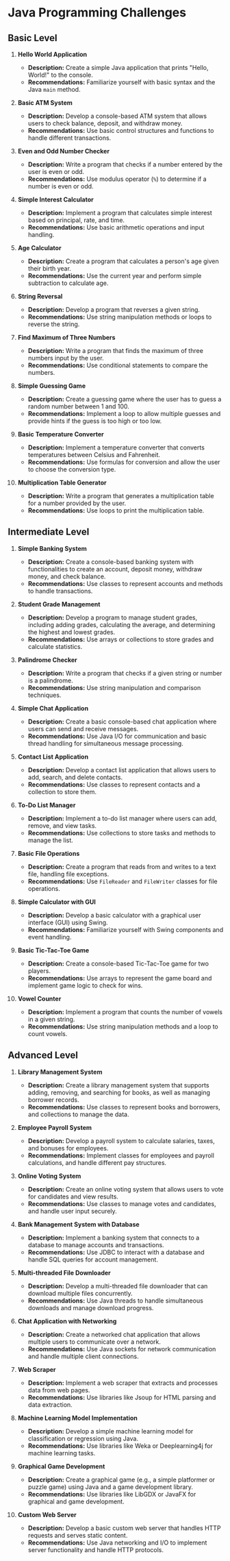 # Java Programming Challenges

## Basic Level

1. **Hello World Application**
   - **Description:** Create a simple Java application that prints "Hello, World!" to the console.
   - **Recommendations:** Familiarize yourself with basic syntax and the Java `main` method.

2. **Basic ATM System**
   - **Description:** Develop a console-based ATM system that allows users to check balance, deposit, and withdraw money.
   - **Recommendations:** Use basic control structures and functions to handle different transactions.

3. **Even and Odd Number Checker**
   - **Description:** Write a program that checks if a number entered by the user is even or odd.
   - **Recommendations:** Use modulus operator (`%`) to determine if a number is even or odd.

4. **Simple Interest Calculator**
   - **Description:** Implement a program that calculates simple interest based on principal, rate, and time.
   - **Recommendations:** Use basic arithmetic operations and input handling.

5. **Age Calculator**
   - **Description:** Create a program that calculates a person's age given their birth year.
   - **Recommendations:** Use the current year and perform simple subtraction to calculate age.

6. **String Reversal**
   - **Description:** Develop a program that reverses a given string.
   - **Recommendations:** Use string manipulation methods or loops to reverse the string.

7. **Find Maximum of Three Numbers**
   - **Description:** Write a program that finds the maximum of three numbers input by the user.
   - **Recommendations:** Use conditional statements to compare the numbers.

8. **Simple Guessing Game**
   - **Description:** Create a guessing game where the user has to guess a random number between 1 and 100.
   - **Recommendations:** Implement a loop to allow multiple guesses and provide hints if the guess is too high or too low.

9. **Basic Temperature Converter**
   - **Description:** Implement a temperature converter that converts temperatures between Celsius and Fahrenheit.
   - **Recommendations:** Use formulas for conversion and allow the user to choose the conversion type.

10. **Multiplication Table Generator**
    - **Description:** Write a program that generates a multiplication table for a number provided by the user.
    - **Recommendations:** Use loops to print the multiplication table.

## Intermediate Level

1. **Simple Banking System**
   - **Description:** Create a console-based banking system with functionalities to create an account, deposit money, withdraw money, and check balance.
   - **Recommendations:** Use classes to represent accounts and methods to handle transactions.

2. **Student Grade Management**
   - **Description:** Develop a program to manage student grades, including adding grades, calculating the average, and determining the highest and lowest grades.
   - **Recommendations:** Use arrays or collections to store grades and calculate statistics.

3. **Palindrome Checker**
   - **Description:** Write a program that checks if a given string or number is a palindrome.
   - **Recommendations:** Use string manipulation and comparison techniques.

4. **Simple Chat Application**
   - **Description:** Create a basic console-based chat application where users can send and receive messages.
   - **Recommendations:** Use Java I/O for communication and basic thread handling for simultaneous message processing.

5. **Contact List Application**
   - **Description:** Develop a contact list application that allows users to add, search, and delete contacts.
   - **Recommendations:** Use classes to represent contacts and a collection to store them.

6. **To-Do List Manager**
   - **Description:** Implement a to-do list manager where users can add, remove, and view tasks.
   - **Recommendations:** Use collections to store tasks and methods to manage the list.

7. **Basic File Operations**
   - **Description:** Create a program that reads from and writes to a text file, handling file exceptions.
   - **Recommendations:** Use `FileReader` and `FileWriter` classes for file operations.

8. **Simple Calculator with GUI**
   - **Description:** Develop a basic calculator with a graphical user interface (GUI) using Swing.
   - **Recommendations:** Familiarize yourself with Swing components and event handling.

9. **Basic Tic-Tac-Toe Game**
   - **Description:** Create a console-based Tic-Tac-Toe game for two players.
   - **Recommendations:** Use arrays to represent the game board and implement game logic to check for wins.

10. **Vowel Counter**
    - **Description:** Implement a program that counts the number of vowels in a given string.
    - **Recommendations:** Use string manipulation methods and a loop to count vowels.

## Advanced Level

1. **Library Management System**
   - **Description:** Create a library management system that supports adding, removing, and searching for books, as well as managing borrower records.
   - **Recommendations:** Use classes to represent books and borrowers, and collections to manage the data.

2. **Employee Payroll System**
   - **Description:** Develop a payroll system to calculate salaries, taxes, and bonuses for employees.
   - **Recommendations:** Implement classes for employees and payroll calculations, and handle different pay structures.

3. **Online Voting System**
   - **Description:** Create an online voting system that allows users to vote for candidates and view results.
   - **Recommendations:** Use classes to manage votes and candidates, and handle user input securely.

4. **Bank Management System with Database**
   - **Description:** Implement a banking system that connects to a database to manage accounts and transactions.
   - **Recommendations:** Use JDBC to interact with a database and handle SQL queries for account management.

5. **Multi-threaded File Downloader**
   - **Description:** Develop a multi-threaded file downloader that can download multiple files concurrently.
   - **Recommendations:** Use Java threads to handle simultaneous downloads and manage download progress.

6. **Chat Application with Networking**
   - **Description:** Create a networked chat application that allows multiple users to communicate over a network.
   - **Recommendations:** Use Java sockets for network communication and handle multiple client connections.

7. **Web Scraper**
   - **Description:** Implement a web scraper that extracts and processes data from web pages.
   - **Recommendations:** Use libraries like Jsoup for HTML parsing and data extraction.

8. **Machine Learning Model Implementation**
   - **Description:** Develop a simple machine learning model for classification or regression using Java.
   - **Recommendations:** Use libraries like Weka or Deeplearning4j for machine learning tasks.

9. **Graphical Game Development**
   - **Description:** Create a graphical game (e.g., a simple platformer or puzzle game) using Java and a game development library.
   - **Recommendations:** Use libraries like LibGDX or JavaFX for graphical and game development.

10. **Custom Web Server**
    - **Description:** Develop a basic custom web server that handles HTTP requests and serves static content.
    - **Recommendations:** Use Java networking and I/O to implement server functionality and handle HTTP protocols.


